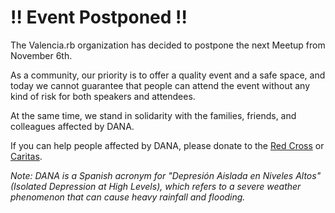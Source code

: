 ---
---
# ‼️ Event Postponed ‼️

The Valencia.rb organization has decided to postpone the next Meetup from November 6th.

As a community, our priority is to offer a quality event and a safe space, and today we cannot guarantee that people can attend the event without any kind of risk for both speakers and attendees.

At the same time, we stand in solidarity with the families, friends, and colleagues affected by DANA.

If you can help people affected by DANA, please donate to the [Red Cross](https://cercadeti.cruzroja.es/ayudaafectadosinundacionesdana) or [Caritas](https://www.caritas.es/emergencias/graves-inundaciones/).

_Note: DANA is a Spanish acronym for "Depresión Aislada en Niveles Altos" (Isolated Depression at High Levels), which refers to a severe weather phenomenon that can cause heavy rainfall and flooding._
